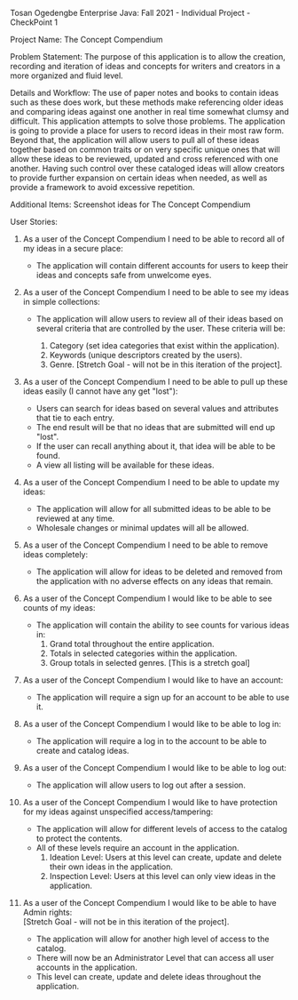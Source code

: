 Tosan Ogedengbe
Enterprise Java: Fall 2021 - Individual Project - CheckPoint 1

Project Name: The Concept Compendium


Problem Statement: 
The purpose of this application is to allow the creation, recording and iteration of ideas and concepts for writers and creators in a more organized and fluid level. 

Details and Workflow:
The use of paper notes and books to contain ideas such as these does work, but these methods make referencing older ideas and comparing ideas against one another in real time somewhat clumsy and difficult. This application attempts to solve those problems. The application is going to provide a place for users to record ideas in their most raw form. Beyond that, the application will allow users to pull all of these ideas together based on common traits or on very specific unique ones that will allow these ideas to be reviewed, updated and cross referenced with one another. Having such control over these cataloged ideas will allow creators to provide further expansion on certain ideas when needed, as well as provide a framework to avoid excessive repetition. 


Additional Items:
Screenshot ideas for The Concept Compendium


User Stories:

1. As a user of the Concept Compendium I need to be able to record all of my ideas in a secure place:
	- The application will contain different accounts for users to keep their ideas and concepts safe from unwelcome eyes.  
	

2. As a user of the Concept Compendium I need to be able to see my ideas in simple collections:
	- The application will allow users to review all of their ideas based on several criteria that are controlled by the user. 
	These criteria will be: 
	  
		1. Category (set idea categories that exist within the application).	  
		2. Keywords (unique descriptors created by the users).	  
	    3. Genre. [Stretch Goal - will not be in this iteration of the project].
	  

3. As a user of the Concept Compendium I need to be able to pull up these ideas easily (I cannot have any get "lost"):
	- Users can search for ideas based on several values and attributes that tie to each entry. 
	- The end result will be that no ideas that are submitted will end up "lost".
	- If the user can recall anything about it, that idea will be able to be found. 
	- A view all listing will be available for these ideas. 
	

4. As a user of the Concept Compendium I need to be able to update my ideas:
	- The application will allow for all submitted ideas to be able to be reviewed at any time. 
	- Wholesale changes or minimal updates will all be allowed.
	

5. As a user of the Concept Compendium I need to be able to remove ideas completely:
	- The application will allow for ideas to be deleted and removed from the application with no adverse effects on any ideas that remain.


6. As a user of the Concept Compendium I would like to be able to see counts of my ideas:
	- The application will contain the ability to see counts for various ideas in:  
	    1. Grand total throughout the entire application.		
		2. Totals in selected categories within the application.
		3. Group totals in selected genres. [This is a stretch goal]
	  

7. As a user of the Concept Compendium I would like to have an account:
	- The application will require a sign up for an account to be able to use it.
	
	
8. As a user of the Concept Compendium I would like to be able to log in:
	- The application will require a log in to the account to be able to create and catalog ideas.


9. As a user of the Concept Compendium I would like to be able to log out:
	- The application will allow users to log out after a session.


10. As a user of the Concept Compendium I would like to have protection for my ideas against unspecified access/tampering: 
	- The application will allow for different levels of access to the catalog to protect the contents. 
	- All of these levels require an account in the application.
		1. Ideation Level: Users at this level can create, update and delete their own ideas in the application.  
		2. Inspection Level: Users at this level can only view ideas in the application. 


11. As a user of the Concept Compendium I would like to be able to have Admin rights:   
	[Stretch Goal - will not be in this iteration of the project].
	
	- The application will allow for another high level of access to the catalog. 
	- There will now be an Administrator Level that can access all user accounts in the application. 
	- This level can create, update and delete ideas throughout the application. 





